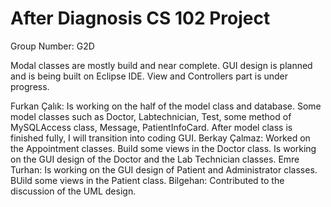 # After Diagnosis CS 102 Project 
Group Number: G2D

Modal classes are mostly build and near complete. GUI design is planned and is being built on Eclipse IDE. View and Controllers part is under progress.

Furkan Çalık: Is working on the half of the model class and database. Some model classes such as Doctor, Labtechnician, Test, some method of MySQLAccess class, Message, PatientInfoCard. After model class is finished fully, I will transition into coding GUI.
Berkay Çalmaz: Worked on the Appointment classes. Build some views in the Doctor class. Is working on the GUI design of the Doctor and the Lab Technician classes.
Emre Turhan: Is working on the GUI design of Patient and Administrator classes. BUild some views in the Patient class.
Bilgehan: Contributed to the discussion of the UML design.
